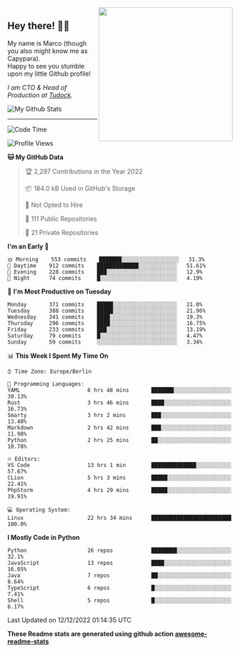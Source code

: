 <img src="https://capypara.de/para_logo.png?a=13" align="right" width="300">

## Hey there! 👋🙃
My name is Marco (though you also might know me as Capypara).  
Happy to see you stumble upon my little Github profile!

*I am CTO & Head of Production at <a href="http://tudock.de">Tudock</a>.*


![My Github Stats](https://github-readme-stats.vercel.app/api?username=theCapypara&show_icons=true&title_color=8ea106&text_color=ffffff&icon_color=8ea106&bg_color=2F343F&hide_border=1)

---
<!--START_SECTION:waka-->
![Code Time](http://img.shields.io/badge/Code%20Time-1%2C964%20hrs%2056%20mins-blue)

![Profile Views](http://img.shields.io/badge/Profile%20Views-0-blue)

**🐱 My GitHub Data** 

> 🏆 2,297 Contributions in the Year 2022
 > 
> 📦 184.0 kB Used in GitHub's Storage 
 > 
> 🚫 Not Opted to Hire
 > 
> 📜 111 Public Repositories 
 > 
> 🔑 21 Private Repositories  
 > 
**I'm an Early 🐤** 

```text
🌞 Morning    553 commits    ███████░░░░░░░░░░░░░░░░░░   31.3% 
🌆 Daytime    912 commits    █████████████░░░░░░░░░░░░   51.61% 
🌃 Evening    228 commits    ███░░░░░░░░░░░░░░░░░░░░░░   12.9% 
🌙 Night      74 commits     █░░░░░░░░░░░░░░░░░░░░░░░░   4.19%

```
📅 **I'm Most Productive on Tuesday** 

```text
Monday       371 commits    █████░░░░░░░░░░░░░░░░░░░░   21.0% 
Tuesday      388 commits    █████░░░░░░░░░░░░░░░░░░░░   21.96% 
Wednesday    341 commits    ████░░░░░░░░░░░░░░░░░░░░░   19.3% 
Thursday     296 commits    ████░░░░░░░░░░░░░░░░░░░░░   16.75% 
Friday       233 commits    ███░░░░░░░░░░░░░░░░░░░░░░   13.19% 
Saturday     79 commits     █░░░░░░░░░░░░░░░░░░░░░░░░   4.47% 
Sunday       59 commits     ░░░░░░░░░░░░░░░░░░░░░░░░░   3.34%

```


📊 **This Week I Spent My Time On** 

```text
⌚︎ Time Zone: Europe/Berlin

💬 Programming Languages: 
YAML                     6 hrs 48 mins       ███████░░░░░░░░░░░░░░░░░░   30.13% 
Rust                     3 hrs 46 mins       ████░░░░░░░░░░░░░░░░░░░░░   16.73% 
Smarty                   3 hrs 2 mins        ███░░░░░░░░░░░░░░░░░░░░░░   13.48% 
Markdown                 2 hrs 42 mins       ███░░░░░░░░░░░░░░░░░░░░░░   11.98% 
Python                   2 hrs 25 mins       ██░░░░░░░░░░░░░░░░░░░░░░░   10.78%

🔥 Editors: 
VS Code                  13 hrs 1 min        ██████████████░░░░░░░░░░░   57.67% 
CLion                    5 hrs 3 mins        █████░░░░░░░░░░░░░░░░░░░░   22.41% 
PhpStorm                 4 hrs 29 mins       █████░░░░░░░░░░░░░░░░░░░░   19.91%

💻 Operating System: 
Linux                    22 hrs 34 mins      █████████████████████████   100.0%

```

**I Mostly Code in Python** 

```text
Python                   26 repos            ████████░░░░░░░░░░░░░░░░░   32.1% 
JavaScript               13 repos            ████░░░░░░░░░░░░░░░░░░░░░   16.05% 
Java                     7 repos             ██░░░░░░░░░░░░░░░░░░░░░░░   8.64% 
TypeScript               6 repos             █░░░░░░░░░░░░░░░░░░░░░░░░   7.41% 
Shell                    5 repos             █░░░░░░░░░░░░░░░░░░░░░░░░   6.17%

```



 Last Updated on 12/12/2022 01:14:35 UTC
<!--END_SECTION:waka-->

**These Readme stats are generated using github action [awesome-readme-stats](https://github.com/anmol098/waka-readme-stats)**
